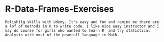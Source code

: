 #   R-Data-Frames-Exercises
    Polishilg skills with Udemy. It's easy and fun and remind me there are a lof of methods in R to write code. I like nice easy instructor and I may do course for girls who wanted to learn R  and try statistical Analysis with most of the powerull language in Math.
